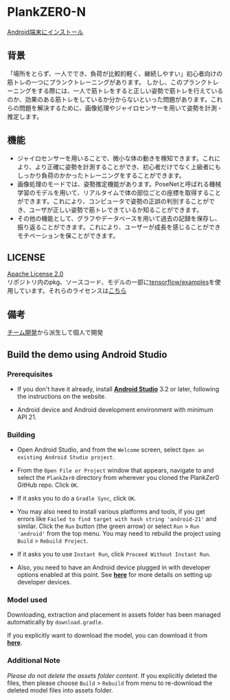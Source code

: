 
# PlankZER0-N
[Android端末にインストール](https://play.google.com/store/apps/details?id=vip.example.plank)



## 背景
「場所をとらず、一人ででき、負荷が比較的軽く、継続しやすい」初心者向けの筋トレの一つにプランクトレーニングがあります。
しかし、このプランクトレーニングをする際には、一人で筋トレをすると正しい姿勢で筋トレを行えているのか、効果のある筋トレをしているか分からないといった問題があります。これらの問題を解決するために、画像処理やジャイロセンサーを用いて姿勢を計測・推定します。


## 機能
+ ジャイロセンサーを用いることで、微小な体の動きを検知できます。これにより、より正確に姿勢を計測することができ、初心者だけでなく上級者にもしっかり負荷のかかったトレーニングをすることができます。
+ 画像処理のモードでは、姿勢推定機能があります。PoseNetと呼ばれる機械学習のモデルを用いて、リアルタイムで体の部位ごとの座標を取得することができます。これにより、コンピュータで姿勢の正誤の判別することができ、ユーザが正しい姿勢で筋トレできているか知ることができます。
+ その他の機能として、グラフやデータベースを用いて過去の記録を保存し、振り返ることができます。これにより、ユーザーが成長を感じることができモチベーションを保ことができます。




## LICENSE
[Apache License 2.0](https://github.com/Nishikoh/PlankZer0/blob/Nishikoh-personal/LICENSE)  
リポジトリ内のpkg、ソースコード、モデルの一部に[tensorflow/examples](https://github.com/tensorflow/examples)を使用しています。それらのライセンスは[こちら](https://github.com/tensorflow/examples/blob/master/LICENSE)

## 備考
[チーム開発](https://github.com/Nishikoh/PlankZer0/tree/master)から派生して個人で開発


## Build the demo using Android Studio

### Prerequisites

* If you don't have it already, install **[Android Studio](
 https://developer.android.com/studio/index.html)** 3.2 or
 later, following the instructions on the website.

* Android device and Android development environment with minimum API 21.

### Building
* Open Android Studio, and from the `Welcome` screen, select
`Open an existing Android Studio project`.

* From the `Open File or Project` window that appears, navigate to and select
 the `PlankZer0` directory from wherever you
 cloned the PlankZer0 GitHub repo. Click `OK`.

* If it asks you to do a `Gradle Sync`, click `OK`.

* You may also need to install various platforms and tools, if you get errors
 like `Failed to find target with hash string 'android-21'` and similar. Click
 the `Run` button (the green arrow) or select `Run` > `Run 'android'` from the
 top menu. You may need to rebuild the project using `Build` > `Rebuild Project`.

* If it asks you to use `Instant Run`, click `Proceed Without Instant Run`.

* Also, you need to have an Android device plugged in with developer options
 enabled at this point. See **[here](
 https://developer.android.com/studio/run/device)** for more details
 on setting up developer devices.


### Model used
Downloading, extraction and placement in assets folder has been managed
 automatically by `download.gradle`.

If you explicitly want to download the model, you can download it from
 **[here](
 https://storage.googleapis.com/download.tensorflow.org/models/tflite/posenet_mobilenet_v1_100_257x257_multi_kpt_stripped.tflite)**.

### Additional Note
_Please do not delete the assets folder content_. If you explicitly deleted the
 files, then please choose `Build` > `Rebuild` from menu to re-download the
 deleted model files into assets folder.
